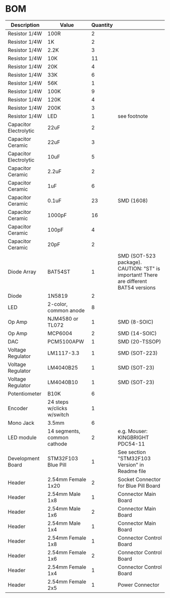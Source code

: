 # BOM

| Description | Value | Quantity | |
| --- | --- | --- | --- |
| Resistor 1/4W | 100R | 2 | |
| Resistor 1/4W | 1K | 2 | |
| Resistor 1/4W | 2.2K | 3 | |
| Resistor 1/4W | 10K | 11 | |
| Resistor 1/4W | 20K | 4 | |
| Resistor 1/4W | 33K | 6 | |
| Resistor 1/4W | 56K | 1 | |
| Resistor 1/4W | 100K | 9 | |
| Resistor 1/4W | 120K | 4 | |
| Resistor 1/4W | 200K | 3 | |
| Resistor 1/4W | LED | 1 | see footnote |
| Capacitor Electrolytic | 22uF | 2 | |
| Capacitor Ceramic | 22uF | 3 | |
| Capacitor Electrolytic | 10uF | 5 | |
| Capacitor Ceramic | 2.2uF | 2 | |
| Capacitor Ceramic | 1uF | 6 | |
| Capacitor Ceramic | 0.1uF | 23 | SMD (1608) |
| Capacitor Ceramic | 1000pF | 16 | |
| Capacitor Ceramic | 100pF | 4 | |
| Capacitor Ceramic | 20pF | 2 | |
| Diode Array | BAT54ST | 1 | SMD (SOT-523 package). CAUTION: "ST" is important! There are different BAT54 versions |
| Diode | 1N5819 | 2 | |
| LED | 2-color, common anode | 8 | |
| Op Amp | NJM4580 or TL072 | 1 | SMD (8-SOIC) |
| Op Amp | MCP6004 | 2 | SMD (14-SOIC) |
| DAC | PCM5100APW | 1 | SMD (20-TSSOP) |
| Voltage Regulator | LM1117-3.3 | 1 | SMD (SOT-223) |
| Voltage Regulator | LM4040B25 | 1 | SMD (SOT-23) |
| Voltage Regulator | LM4040B10 | 1 | SMD (SOT-23) |
| Potentiometer | B10K | 6 | |
| Encoder | 24 steps w/clicks w/switch | 1 | |
| Mono Jack | 3.5mm | 6 | |
| LED module | 14 segments, common cathode | 2 | e.g. Mouser: KINGBRIGHT PDC54-11 ||
| Development Board | STM32F103 Blue Pill | 1 | See section "STM32F103 Version" in Readme file |
| Header | 2.54mm Female 1x20 | 2 | Socket Connector for Blue Pill Board |
| Header | 2.54mm Male 1x8 | 1 | Connector Main Board |
| Header | 2.54mm Male 1x6 | 2 | Connector Main Board |
| Header | 2.54mm Male 1x4 | 1 | Connector Main Board |
| Header | 2.54mm Female 1x8 | 1 | Connector Control Board |
| Header | 2.54mm Female 1x6 | 2 | Connector Control Board |
| Header | 2.54mm Female 1x4 | 1 | Connector Control Board |
| Header | 2.54mm Female 2x5 | 1 | Power Connector |
